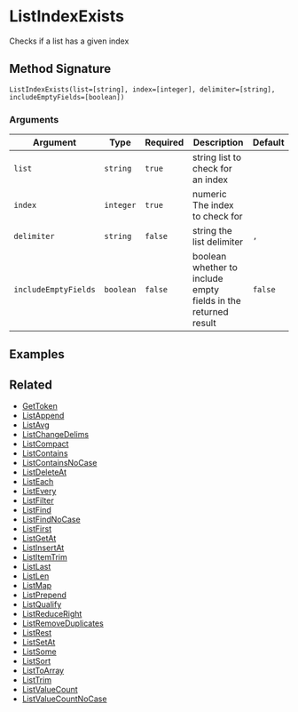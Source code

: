 # ListIndexExists

Checks if a list has a given index

## Method Signature

```
ListIndexExists(list=[string], index=[integer], delimiter=[string], includeEmptyFields=[boolean])
```

### Arguments

| Argument             | Type      | Required | Description                                                    | Default |
| -------------------- | --------- | -------- | -------------------------------------------------------------- | ------- |
| `list`               | `string`  | `true`   | string list to check for an index                              |         |
| `index`              | `integer` | `true`   | numeric The index to check for                                 |         |
| `delimiter`          | `string`  | `false`  | string the list delimiter                                      | `,`     |
| `includeEmptyFields` | `boolean` | `false`  | boolean whether to include empty fields in the returned result | `false` |

## Examples

## Related

* [GetToken](gettoken.md)
* [ListAppend](listappend.md)
* [ListAvg](listavg.md)
* [ListChangeDelims](listchangedelims.md)
* [ListCompact](listcompact.md)
* [ListContains](listcontains.md)
* [ListContainsNoCase](listcontainsnocase.md)
* [ListDeleteAt](listdeleteat.md)
* [ListEach](listeach.md)
* [ListEvery](listevery.md)
* [ListFilter](listfilter.md)
* [ListFind](listfind.md)
* [ListFindNoCase](listfindnocase.md)
* [ListFirst](listfirst.md)
* [ListGetAt](listgetat.md)
* [ListInsertAt](listinsertat.md)
* [ListItemTrim](listitemtrim.md)
* [ListLast](listlast.md)
* [ListLen](listlen.md)
* [ListMap](listmap.md)
* [ListPrepend](listprepend.md)
* [ListQualify](listqualify.md)
* [ListReduceRight](listreduceright.md)
* [ListRemoveDuplicates](listremoveduplicates.md)
* [ListRest](listrest.md)
* [ListSetAt](listsetat.md)
* [ListSome](listsome.md)
* [ListSort](listsort.md)
* [ListToArray](listtoarray.md)
* [ListTrim](listtrim.md)
* [ListValueCount](listvaluecount.md)
* [ListValueCountNoCase](listvaluecountnocase.md)

